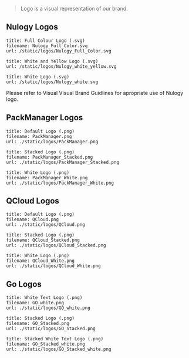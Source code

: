 > Logo is a visual representation of our brand.

## Nulogy Logos

```download|span-2
title: Full Colour Logo (.svg)
filename: Nulogy_Full_Color.svg
url: /static/logos/Nulogy_Full_Color.svg
```

```download|span-2
title: White and Yellow Logo (.svg)
url: /static/logos/Nulogy_white_yellow.svg
```

```download|span-2
title: White Logo (.svg)
url: /static/logos/Nulogy_white.svg
```

Please refer to Visual Visual Brand Guidlines for apropriate use of Nulogy logo.

## PackManager Logos

```download|span-2
title: Default Logo (.png)
filename: PackManager.png
url: ./static/logos/PackManager.png
```

```download|span-2
title: Stacked Logo (.png)
filename: PackManager_Stacked.png
url: ./static/logos/PackManager_Stacked.png
```

```download|span-2
title: White Logo (.png)
filename: PackManager_White.png
url: ./static/logos/PackManager_White.png
```

## QCloud Logos

```download|span-2
title: Default Logo (.png)
filename: QCloud.png
url: ./static/logos/QCloud.png
```

```download|span-2
title: Stacked Logo (.png)
filename: QCloud_Stacked.png
url: ./static/logos/QCloud_Stacked.png
```

```download|span-2
title: White Logo (.png)
filename: QCloud_White.png
url: ./static/logos/QCloud_White.png
```

## Go Logos

```download|span-2
title: White Text Logo (.png)
filename: GO_white.png
url: ./static/logos/GO_white.png
```

```download|span-2
title: Stacked Logo (.png)
filename: GO_Stacked.png
url: ./static/logos/GO_Stacked.png
```

```download|span-2
title: Stacked White Text Logo (.png)
filename: GO_Stacked_white.png
url: ./static/logos/GO_Stacked_white.png
```
